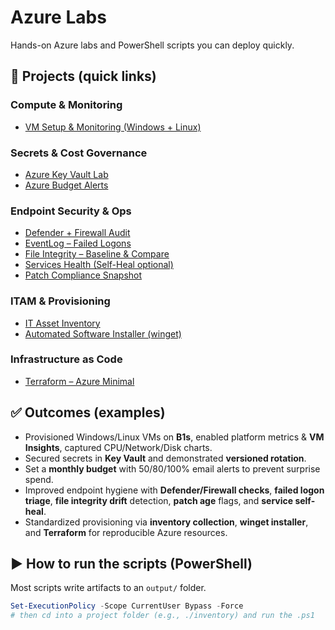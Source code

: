 # Azure Labs 

Hands-on Azure labs and PowerShell scripts you can deploy quickly. 


## 📂 Projects (quick links)

### Compute & Monitoring
- [VM Setup & Monitoring (Windows + Linux)](./AzureVM/)

### Secrets & Cost Governance
- [Azure Key Vault Lab](./AzureKeyVault-Lab/)
- [Azure Budget Alerts](./Azure-Budget-Alerts/)

### Endpoint Security & Ops
- [Defender + Firewall Audit](./DefenderFirewall-Audit/)
- [EventLog – Failed Logons](./EventLog-FailedLogons/)
- [File Integrity – Baseline & Compare](./FileIntegrity-Baseline/)
- [Services Health (Self-Heal optional)](./Services-Health/)
- [Patch Compliance Snapshot](./PatchCompliance-Snapshot/)

### ITAM & Provisioning
- [IT Asset Inventory](./Inventory/)
- [Automated Software Installer (winget)](./SoftwareInstaller/)

### Infrastructure as Code
- [Terraform – Azure Minimal](./Terraform-Azure-Minimal/)


## ✅ Outcomes (examples)
- Provisioned Windows/Linux VMs on **B1s**, enabled platform metrics & **VM Insights**, captured CPU/Network/Disk charts.
- Secured secrets in **Key Vault** and demonstrated **versioned rotation**.
- Set a **monthly budget** with 50/80/100% email alerts to prevent surprise spend.
- Improved endpoint hygiene with **Defender/Firewall checks**, **failed logon triage**, **file integrity drift** detection, **patch age** flags, and **service self-heal**.
- Standardized provisioning via **inventory collection**, **winget installer**, and **Terraform** for reproducible Azure resources.


## ▶️ How to run the scripts (PowerShell)
Most scripts write artifacts to an `output/` folder.

```powershell
Set-ExecutionPolicy -Scope CurrentUser Bypass -Force
# then cd into a project folder (e.g., ./inventory) and run the .ps1


